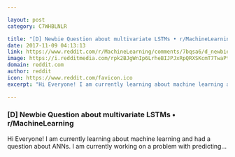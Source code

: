 ```yaml
---

layout: post
category: C7WHBLNLR

title: "[D] Newbie Question about multivariate LSTMs • r/MachineLearning"
date: 2017-11-09 04:13:13
link: https://www.reddit.com/r/MachineLearning/comments/7bqsa6/d_newbie_question_about_multivariate_lstms/
image: https://i.redditmedia.com/rpk2BJgWnIp6LrheBIJPJxRpQRXSKcmT7TwaPtFPfaY.jpg?w=320&s=402247adfdc6748ed35413745d776f6f
domain: reddit.com
author: reddit
icon: https://www.reddit.com/favicon.ico
excerpt: "Hi Everyone! I am currently learning about machine learning and had a question about ANNs. I am currently working on a problem with predicting..."

---
```


### [D] Newbie Question about multivariate LSTMs • r/MachineLearning

Hi Everyone! I am currently learning about machine learning and had a question about ANNs. I am currently working on a problem with predicting...
